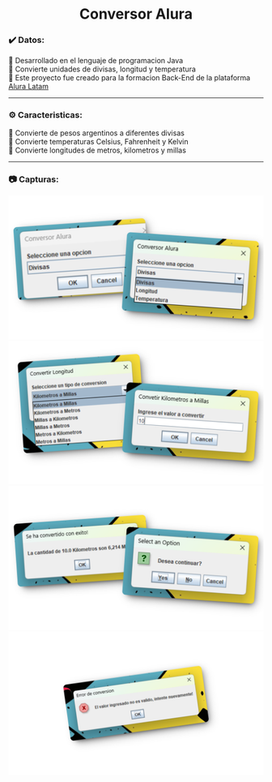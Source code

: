 <div id="titulo" align="center">
    <h1 align="center">Conversor Alura</h1>
</div>



<div id="Caracteristicas">
    <h3>✔️ Datos:</h3>
    <p>
        🔹 Desarrollado en el lenguaje de programacion Java <br>
        🔹 Convierte unidades de divisas, longitud y temperatura <br>
        🔹 Este proyecto fue creado para la formacion Back-End de la plataforma <a href="https://www.aluracursos.com/" target="_blank">Alura Latam</a>
    </p>
</div>

---

<div id="datos">
    <h3>⚙️ Caracteristicas:</h3>
    <p>
        🔸 Convierte de pesos argentinos a diferentes divisas <br>
        🔸 Convierte temperaturas Celsius, Fahrenheit y Kelvin <br>
        🔸 Convierte longitudes de metros, kilometros y millas <br>
    </p>
</div>

---

<div id="capturas" align="center">
    <h3 align="left"> 📷 Capturas:</h3>
    <img src="https://github.com/elchino8779/ImagenesGitHub/blob/main/ShotsImages/ConversorAluraJava/img01.png?raw=true" alt="Cap1" width="700">
    <img src="https://github.com/elchino8779/ImagenesGitHub/blob/main/ShotsImages/ConversorAluraJava/img02.png?raw=true" alt="Cap2" width="700">
    <img src="https://github.com/elchino8779/ImagenesGitHub/blob/main/ShotsImages/ConversorAluraJava/img03.png?raw=true" alt="Cap3" width="700">
    <img src="https://github.com/elchino8779/ImagenesGitHub/blob/main/ShotsImages/ConversorAluraJava/img04.png?raw=true" alt="Cap4" width="900">
</div>
